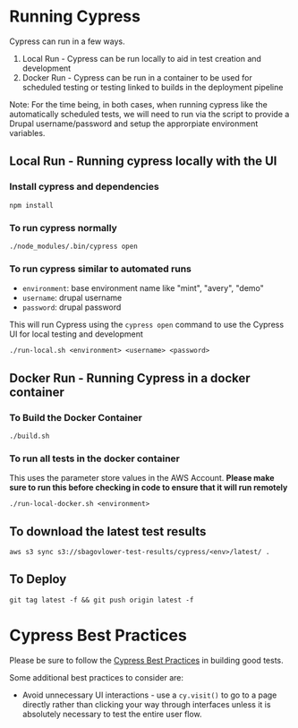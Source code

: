 # Running Cypress
Cypress can run in a few ways.  

1. Local Run - Cypress can be run locally to aid in test creation and development
1. Docker Run - Cypress can be run in a container to be used for scheduled testing or testing linked to builds in the deployment pipeline

Note:  For the time being, in both cases, when running cypress like the automatically scheduled tests, we will need to run via the script to provide a Drupal username/password and setup the approrpiate environment variables.

## Local Run - Running cypress locally with the UI

### Install cypress and dependencies

`npm install`

### To run cypress normally
`./node_modules/.bin/cypress open`

### To run cypress similar to automated runs
* `environment`: base environment name like "mint", "avery", "demo"
* `username`: drupal username
* `password`: drupal password

This will run Cypress using the `cypress open` command to use the Cypress UI for local testing and development

`./run-local.sh <environment> <username> <password>`

## Docker Run - Running Cypress in a docker container

### To Build the Docker Container
`./build.sh`

### To run all tests in the docker container

This uses the parameter store values in the AWS Account. 
**Please make sure to run this before checking in code to ensure that it will run remotely**

`./run-local-docker.sh <environment>`

## To download the latest test results
`aws s3 sync s3://sbagovlower-test-results/cypress/<env>/latest/ .`

## To Deploy
`git tag latest -f && git push origin latest -f`

# Cypress Best Practices
Please be sure to follow the [Cypress Best Practices](https://docs.cypress.io/guides/references/best-practices.html) in building good tests.

Some additional best practices to consider are:
* Avoid unnecessary UI interactions - use a `cy.visit()` to go to a page directly rather than clicking your way through interfaces unless it is absolutely necessary to test the entire user flow.